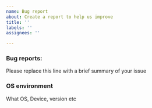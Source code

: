 ```yaml
---
name: Bug report
about: Create a report to help us improve
title: ''
labels: ''
assignees: ''

---
```


### Bug reports:

Please replace this line with a brief summary of your issue 

### OS environment
What OS, Device, version etc
